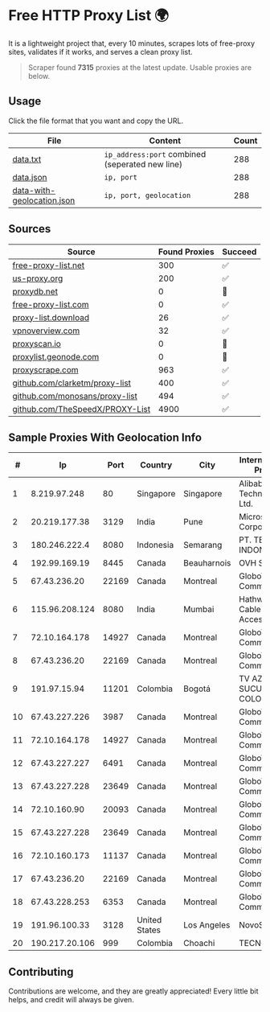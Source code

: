 
# Free HTTP Proxy List 🌍

It is a lightweight project that, every 10 minutes, scrapes lots of free-proxy sites, validates if it works, and serves a clean proxy list.


> Scraper found **7315** proxies at the latest update. Usable proxies are below.

## Usage

Click the file format that you want and copy the URL.


|File|Content|Count|
|----|-------|-----|
|[data.txt](https://raw.githubusercontent.com/themiralay/Proxy-List-World/master/data.txt)|`ip_address:port` combined (seperated new line)|288|
|[data.json](https://raw.githubusercontent.com/themiralay/Proxy-List-World/master/data.json)|`ip, port`|288|
|[data-with-geolocation.json](https://raw.githubusercontent.com/themiralay/Proxy-List-World/master/data-with-geolocation.json)|`ip, port, geolocation`|288|

## Sources

|Source|Found Proxies|Succeed|
|------|-------------|-------|
|[free-proxy-list.net](https://free-proxy-list.net)|300|✅|
|[us-proxy.org](https://www.us-proxy.org)|200|✅|
|[proxydb.net](http://proxydb.net)|0|🚫|
|[free-proxy-list.com](https://free-proxy-list.com/?page=&port=&type%5B%5D=http&type%5B%5D=https&up_time=0&search=Search)|0|✅|
|[proxy-list.download](https://www.proxy-list.download/HTTP)|26|✅|
|[vpnoverview.com](https://vpnoverview.com/privacy/anonymous-browsing/free-proxy-servers)|32|✅|
|[proxyscan.io](https://www.proxyscan.io)|0|🚫|
|[proxylist.geonode.com](https://proxylist.geonode.com/api/proxy-list?limit=300&page=1&sort_by=lastChecked&sort_type=desc&protocols=http,https)|0|🚫|
|[proxyscrape.com](https://api.proxyscrape.com/v2/?request=displayproxies&protocol=http&timeout=10000&country=all&ssl=all&anonymity=all)|963|✅|
|[github.com/clarketm/proxy-list](https://raw.githubusercontent.com/clarketm/proxy-list/master/proxy-list-raw.txt)|400|✅|
|[github.com/monosans/proxy-list](https://raw.githubusercontent.com/monosans/proxy-list/main/proxies/http.txt)|494|✅|
|[github.com/TheSpeedX/PROXY-List](https://raw.githubusercontent.com/TheSpeedX/PROXY-List/master/http.txt)|4900|✅|


## Sample Proxies With Geolocation Info

|#|Ip|Port|Country|City|Internet Service Provider|
|-|--|----|-------|----|-------------------------|
|1|8.219.97.248|80|Singapore|Singapore|Alibaba (US) Technology Co., Ltd.|
|2|20.219.177.38|3129|India|Pune|Microsoft Corporation|
|3|180.246.222.4|8080|Indonesia|Semarang|PT. TELKOM INDONESIA|
|4|192.99.169.19|8445|Canada|Beauharnois|OVH SAS|
|5|67.43.236.20|22169|Canada|Montreal|GloboTech Communications|
|6|115.96.208.124|8080|India|Mumbai|Hathway IP over Cable Internet Access|
|7|72.10.164.178|14927|Canada|Montreal|GloboTech Communications|
|8|67.43.236.20|22169|Canada|Montreal|GloboTech Communications|
|9|191.97.15.94|11201|Colombia|Bogotá|TV AZTECA SUCURSAL COLOMBIA|
|10|67.43.227.226|3987|Canada|Montreal|GloboTech Communications|
|11|72.10.164.178|14927|Canada|Montreal|GloboTech Communications|
|12|67.43.227.227|6491|Canada|Montreal|GloboTech Communications|
|13|67.43.227.228|23649|Canada|Montreal|GloboTech Communications|
|14|72.10.160.90|20093|Canada|Montreal|GloboTech Communications|
|15|67.43.227.228|23649|Canada|Montreal|GloboTech Communications|
|16|72.10.160.173|11137|Canada|Montreal|GloboTech Communications|
|17|67.43.236.20|22169|Canada|Montreal|GloboTech Communications|
|18|67.43.228.253|6353|Canada|Montreal|GloboTech Communications|
|19|191.96.100.33|3128|United States|Los Angeles|NovoServe B.V.|
|20|190.217.20.106|999|Colombia|Choachi|TECNOLOGÍA|



## Contributing

Contributions are welcome, and they are greatly appreciated! Every
little bit helps, and credit will always be given.


